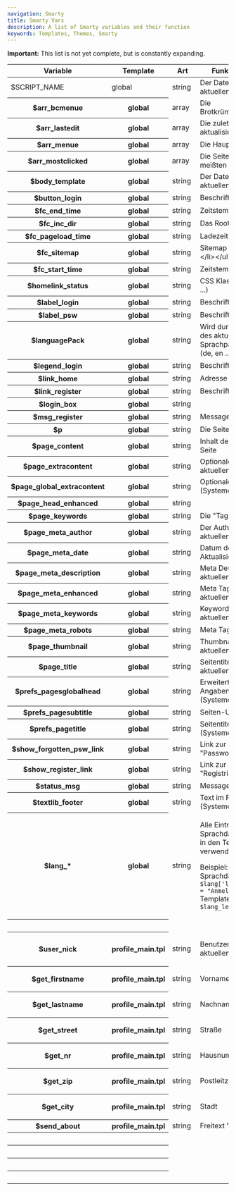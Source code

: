 ```yaml
---
navigation: Smarty
title: Smarty Vars
description: A list of Smarty variables and their function
keywords: Templates, Themes, Smarty
---
```


<p class="alert alert-info">
<strong>Important:</strong> This list is not yet complete, but is constantly expanding.
</p>
 
<table class="table">
<thead>
	<tr>
		<th>Variable</th>
		<th>Template</th>
		<th>Art</th>
		<th>Funktion/Inhalt</th>
	</tr>
</thead>
<tbody>
<tr class="even"><td>$SCRIPT_NAME</th><td>global</th>
<td>string</td>
<td>Der Dateiname des aktuellen Scripts</td>
</tr>
<tr class="odd"><th>$arr_bcmenue</th><th>global</th>
<td>array</td>
<td>Die Brotkrümelnavigation</td>
</tr>
<tr class="even"><th>$arr_lastedit</th><th>global</th>
<td>array</td>
<td>Die zuletzt aktualisierten Seiten</td>
</tr>
<tr class="odd"><th>$arr_menue</th><th>global</th>
<td>array</td>
<td>Die Hauptnavigation</td>
</tr>
<tr class="even"><th>$arr_mostclicked</th><th>global</th>
<td>array</td>
<td>Die Seiten mit den meißten Hits</td>
</tr>
<tr class="odd"><th>$body_template</th><th>global</th>
<td>string</td>
<td>Der Dateiname des aktuellen Templates</td>
</tr>
<tr class="even"><th>$button_login</th><th>global</th>
<td>string</td>
<td>Beschriftung/Button</td>
</tr>
<tr class="even"><th>$fc_end_time</th><th>global</th>
<td>string</td>
<td>Zeitstempel</td>
</tr>
<tr class="odd"><th>$fc_inc_dir</th><th>global</th>
<td>string</td>
<td>Das Root Verzeichnis</td>
</tr>
<tr class="even"><th>$fc_pageload_time</th><th>global</th>
<td>string</td>
<td>Ladezeit</td>
</tr>
<tr class="odd"><th>$fc_sitemap</th><th>global</th>
<td>string</td>
<td>Sitemap (&lt;ul&gt;&lt;li&gt;...&lt;/li&gt;&lt;/ul&gt;</td>
</tr>
<tr class="even"><th>$fc_start_time</th><th>global</th>
<td>string</td>
<td>Zeitstempel</td>
</tr>
<tr class="odd"><th>$homelink_status</th><th>global</th>
<td>string</td>
<td>CSS Klasse ("active ...)</td>
</tr>
<tr class="even"><th>$label_login</th><th>global</th>
<td>string</td>
<td>Beschriftung/Button</td>
</tr>
<tr class="odd"><th>$label_psw</th><th>global</th>
<td>string</td>
<td>Beschriftung/Button</td>
</tr>
<tr class="odd"><th>$languagePack</th><th>global</th>
<td>string</td>
<td>Wird durch das Kürzel des aktuellen Sprachpakets ersetzt (de, en ...)</td>
</tr>
<tr class="even"><th>$legend_login</th><th>global</th>
<td>string</td>
<td>Beschriftung</td>
</tr>
<tr class="odd"><th>$link_home</th><th>global</th>
<td>string</td>
<td>Adresse&nbsp;zur Startseite</td>
</tr>
<tr class="even"><th>$link_register</th><th>global</th>
<td>string</td>
<td>Beschriftung</td>
</tr>
<tr class="odd"><th>$login_box</th><th>global</th>
<td>string</td>
<td>&nbsp;</td>
</tr>
<tr class="even"><th>$msg_register</th><th>global</th>
<td>string</td>
<td>Message</td>
</tr>
<tr class="odd"><th>$p</th><th>global</th>
<td>string</td>
<td>Die Seiten ID</td>
</tr>
<tr class="even"><th>$page_content</th><th>global</th>
<td>string</td>
<td>Inhalt der aktuellen Seite</td>
</tr>
<tr class="odd"><th>$page_extracontent</th><th>global</th>
<td>string</td>
<td>Optionaler Inhalt der aktuellen Seite</td>
</tr>
<tr class="even"><th>$page_global_extracontent</th><th>global</th>
<td>string</td>
<td>Optionaler Inhalt (Systemeinstellungen)</td>
</tr>
<tr class="odd"><th>$page_head_enhanced</th><th>global</th>
<td>string</td>
<td>&nbsp;</td>
</tr>
<tr class="even"><th>$page_keywords</th><th>global</th>
<td>string</td>
<td>Die "Tag Wolke"</td>
</tr>
<tr class="odd"><th>$page_meta_author</th><th>global</th>
<td>string</td>
<td>Der Author der aktuellen Seite</td>
</tr>
<tr class="even"><th>$page_meta_date</th><th>global</th>
<td>string</td>
<td>Datum der letzten Aktualisierung</td>
</tr>
<tr class="odd"><th>$page_meta_description</th><th>global</th>
<td>string</td>
<td>Meta Descrition der aktuellen Seite</td>
</tr>
<tr class="even"><th>$page_meta_enhanced</th><th>global</th>
<td>string</td>
<td>Meta Tags der aktuellen Seite</td>
</tr>
<tr class="odd"><th>$page_meta_keywords</th><th>global</th>
<td>string&nbsp;</td>
<td>Keywords der aktuellen Seite</td>
</tr>
<tr class="even"><th>$page_meta_robots</th><th>global</th>
<td>string</td>
<td>Meta Tag "Robots"</td>
</tr>
<tr class="odd"><th>$page_thumbnail</th><th>global</th>
<td>string</td>
<td>Thumbnail der aktuellen Seite</td>
</tr>
<tr class="even"><th>$page_title</th><th>global</th>
<td>string</td>
<td>Seitentitel der aktuellen Seite</td>
</tr>
<tr class="odd"><th>$prefs_pagesglobalhead</th><th>global</th>
<td>string</td>
<td>Erweiterte Header-Angaben (Systemeinstellungen)</td>
</tr>
<tr class="even"><th>$prefs_pagesubtitle</th><th>global</th>
<td>string</td>
<td>Seiten-Untertitel</td>
</tr>
<tr class="odd"><th>$prefs_pagetitle</th><th>global</th>
<td>string</td>
<td>Seitentitel (Systemeinstellungen)</td>
</tr>
<tr class="even"><th>$show_forgotten_psw_link</th><th>global</th>
<td>string</td>
<td>Link zur Seite "Passwort vergessen"</td>
</tr>
<tr class="odd"><th>$show_register_link</th><th>global</th>
<td>string</td>
<td>Link zur Seite "Registrieren"</td>
</tr>
<tr class="even"><th>$status_msg</th><th>global</th>
<td>string</td>
<td>Message</td>
</tr>
<tr class="odd"><th>$textlib_footer</th><th>global</th>
<td>string</td>
<td>Text im Footer (Systemeinstellungen)</td>
</tr>
<tr class="odd"><th>$lang_*</th><th>global</th>
<td>string</td>
<td>
<p>Alle Einträge aus den Sprachdateien können in den Templates verwendet werden.</p>
<p>Beispiel:<br>Sprachdatei: <code>$lang['legend_login'] = "Anmelden";</code><br>Template: <code>$lang_legend_login</code></p>
</td>
</tr>
<tr class="odd"><th>&nbsp;</th><th>&nbsp;</th>
<td>&nbsp;</td>
<td>&nbsp;</td>
</tr>
<tr class="odd"><th>$user_nick</th><th>profile_main.tpl</th>
<td>string</td>
<td>
<p>Benutzername des aktuellen Benutzers</p>
</td>
</tr>
<tr class="odd"><th>$get_firstname</th><th>profile_main.tpl</th>
<td>string</td>
<td>
<p>Vorname</p>
</td>
</tr>
<tr class="odd"><th>$get_lastname</th><th>profile_main.tpl</th>
<td>string</td>
<td>
<p>Nachname</p>
</td>
</tr>
<tr class="odd"><th>$get_street</th><th>profile_main.tpl</th>
<td>string</td>
<td>
<p>Straße</p>
</td>
</tr>
<tr class="odd"><th>$get_nr</th><th>profile_main.tpl</th>
<td>string</td>
<td>
<p>Hausnummer</p>
</td>
</tr>
<tr class="odd"><th>$get_zip</th><th>profile_main.tpl</th>
<td>string</td>
<td>
<p>Postleitzahl</p>
</td>
</tr>
<tr class="odd"><th>$get_city</th><th>profile_main.tpl</th>
<td>string</td>
<td>
<p>Stadt</p>
</td>
</tr>
<tr class="odd"><th>$send_about</th><th>profile_main.tpl</th>
<td>string</td>
<td>Freitext "Über mich"</td>
</tr>
<tr class="odd"><th>&nbsp;</th><th>&nbsp;</th>
<td>&nbsp;</td>
<td>&nbsp;</td>
</tr>
<tr class="odd"><th>&nbsp;</th><th>&nbsp;</th>
<td>&nbsp;</td>
<td>&nbsp;</td>
</tr>
<tr class="odd"><th>&nbsp;</th><th>&nbsp;</th>
<td>&nbsp;</td>
<td>&nbsp;</td>
</tr>
<tr class="odd"><th>&nbsp;</th><th>&nbsp;</th>
<td>&nbsp;</td>
<td>&nbsp;</td>
</tr>
</tbody>
</table>
